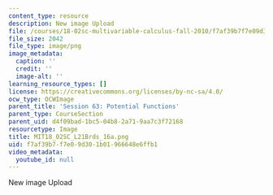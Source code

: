 ```yaml
---
content_type: resource
description: New image Upload
file: /courses/18-02sc-multivariable-calculus-fall-2010/f7af39b7f7e09d301b01966648e6ffb1_MIT18_02SC_L21Brds_16a.png
file_size: 2042
file_type: image/png
image_metadata:
  caption: ''
  credit: ''
  image-alt: ''
learning_resource_types: []
license: https://creativecommons.org/licenses/by-nc-sa/4.0/
ocw_type: OCWImage
parent_title: 'Session 63: Potential Functions'
parent_type: CourseSection
parent_uid: d4f09bad-1bc5-04b8-2a71-9aa7c3f72168
resourcetype: Image
title: MIT18_02SC_L21Brds_16a.png
uid: f7af39b7-f7e0-9d30-1b01-966648e6ffb1
video_metadata:
  youtube_id: null
---
```

New image Upload